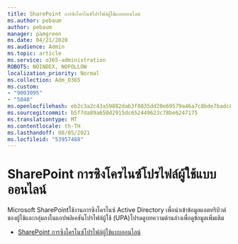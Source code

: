 ```yaml
---
title: SharePoint การซิงโครไนซ์โปรไฟล์ผู้ใช้แบบออนไลน์
ms.author: pebaum
author: pebaum
manager: pamgreen
ms.date: 04/21/2020
ms.audience: Admin
ms.topic: article
ms.service: o365-administration
ROBOTS: NOINDEX, NOFOLLOW
localization_priority: Normal
ms.collection: Adm_O365
ms.custom:
- "9003095"
- "5848"
ms.openlocfilehash: eb2c3a2c43a59882dab3f8035dd20e69579a46a7c8bde7badc80310a1ab57f6e
ms.sourcegitcommit: b5f7da89a650d2915dc652449623c78be6247175
ms.translationtype: MT
ms.contentlocale: th-TH
ms.lasthandoff: 08/05/2021
ms.locfileid: "53957488"
---
```

# <a name="sharepoint-online-user-profile-synchronization"></a>SharePoint การซิงโครไนซ์โปรไฟล์ผู้ใช้แบบออนไลน์

Microsoft SharePointใช้งานการซิงโครไนซ์ Active Directory เพื่อนําเข้าข้อมูลแอตทริบิวต์ของผู้ใช้และกลุ่มลงในแอปพลิเคชันโปรไฟล์ผู้ใช้ (UPA)โปรดดูบทความด้านล่างเพื่อดูข้อมูลเพิ่มเติม

- [SharePoint การซิงโครไนซ์โปรไฟล์ผู้ใช้แบบออนไลน์](https://docs.microsoft.com/sharepoint/user-profile-sync)
